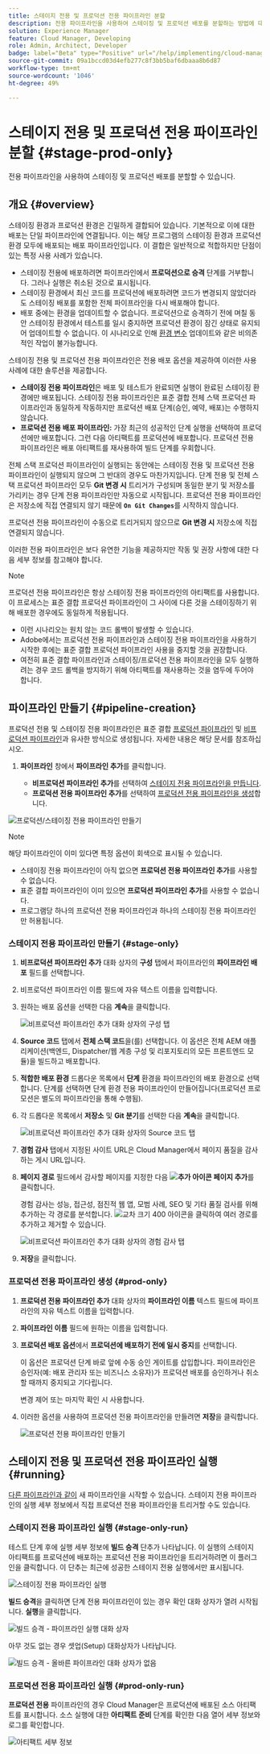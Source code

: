 ```yaml
---
title: 스테이지 전용 및 프로덕션 전용 파이프라인 분할
description: 전용 파이프라인을 사용하여 스테이징 및 프로덕션 배포를 분할하는 방법에 대해 알아보십시오.
solution: Experience Manager
feature: Cloud Manager, Developing
role: Admin, Architect, Developer
badge: label="Beta" type="Positive" url="/help/implementing/cloud-manager/release-notes/current.md#staging-production-only-pipelines"
source-git-commit: 09a1bccd03d4efb277c8f3bb5baf6dbaaa8b6d87
workflow-type: tm+mt
source-wordcount: '1046'
ht-degree: 49%

---
```


# 스테이지 전용 및 프로덕션 전용 파이프라인 분할 {#stage-prod-only}

전용 파이프라인을 사용하여 스테이징 및 프로덕션 배포를 분할할 수 있습니다.

## 개요 {#overview}

스테이징 환경과 프로덕션 환경은 긴밀하게 결합되어 있습니다. 기본적으로 이에 대한 배포는 단일 파이프라인에 연결됩니다. 이는 해당 프로그램의 스테이징 환경과 프로덕션 환경 모두에 배포되는 배포 파이프라인입니다. 이 결합은 일반적으로 적합하지만 단점이 있는 특정 사용 사례가 있습니다.

* 스테이징 전용에 배포하려면 파이프라인에서 **프로덕션으로 승격** 단계를 거부합니다. 그러나 실행은 취소된 것으로 표시됩니다.
* 스테이징 환경에서 최신 코드를 프로덕션에 배포하려면 코드가 변경되지 않았더라도 스테이징 배포를 포함한 전체 파이프라인을 다시 배포해야 합니다.
* 배포 중에는 환경을 업데이트할 수 없습니다. 프로덕션으로 승격하기 전에 며칠 동안 스테이징 환경에서 테스트를 일시 중지하면 프로덕션 환경이 잠긴 상태로 유지되어 업데이트할 수 없습니다. 이 시나리오로 인해 [환경 변수](/help/implementing/cloud-manager/environment-variables.md) 업데이트와 같은 비의존적인 작업이 불가능합니다.

스테이징 전용 및 프로덕션 전용 파이프라인은 전용 배포 옵션을 제공하여 이러한 사용 사례에 대한 솔루션을 제공합니다.

* **스테이징 전용 파이프라인**&#x200B;은 배포 및 테스트가 완료되면 실행이 완료된 스테이징 환경에만 배포됩니다. 스테이징 전용 파이프라인은 표준 결합 전체 스택 프로덕션 파이프라인과 동일하게 작동하지만 프로덕션 배포 단계(승인, 예약, 배포)는 수행하지 않습니다.
* **프로덕션 전용 배포 파이프라인:** 가장 최근의 성공적인 단계 실행을 선택하여 프로덕션에만 배포합니다. 그런 다음 아티팩트를 프로덕션에 배포합니다. 프로덕션 전용 파이프라인은 배포 아티팩트를 재사용하여 빌드 단계를 우회합니다.

전체 스택 프로덕션 파이프라인이 실행되는 동안에는 스테이징 전용 및 프로덕션 전용 파이프라인이 실행되지 않으며 그 반대의 경우도 마찬가지입니다. 단계 전용 및 전체 스택 프로덕션 파이프라인 모두 **Git 변경 시** 트리거가 구성되며 동일한 분기 및 저장소를 가리키는 경우 단계 전용 파이프라인만 자동으로 시작됩니다. 프로덕션 전용 파이프라인은 저장소에 직접 연결되지 않기 때문에 **`On Git Changes`**&#x200B;를 시작하지 않습니다.

프로덕션 전용 파이프라인이 수동으로 트리거되지 않으므로 **Git 변경 시** 저장소에 직접 연결되지 않습니다.

이러한 전용 파이프라인은 보다 유연한 기능을 제공하지만 작동 및 권장 사항에 대한 다음 세부 정보를 참고해야 합니다.

>[!NOTE]
>
>프로덕션 전용 파이프라인은 항상 스테이징 전용 파이프라인의 아티팩트를 사용합니다. 이 프로세스는 표준 결합 프로덕션 파이프라인이 그 사이에 다른 것을 스테이징하기 위해 배포한 경우에도 동일하게 적용됩니다.
>
>* 이런 시나리오는 원치 않는 코드 롤백이 발생할 수 있습니다.
>* Adobe에서는 프로덕션 전용 파이프라인과 스테이징 전용 파이프라인을 사용하기 시작한 후에는 표준 결합 프로덕션 파이프라인 사용을 중지할 것을 권장합니다.
>* 여전히 표준 결합 파이프라인과 스테이징/프로덕션 전용 파이프라인을 모두 실행하려는 경우 코드 롤백을 방지하기 위해 아티팩트를 재사용하는 것을 염두에 두어야 합니다.

## 파이프라인 만들기 {#pipeline-creation}

프로덕션 전용 및 스테이징 전용 파이프라인은 표준 결합 [프로덕션 파이프라인](/help/implementing/cloud-manager/configuring-pipelines/configuring-production-pipelines.md) 및 [비프로덕션 파이프라인](/help/implementing/cloud-manager/configuring-pipelines/configuring-non-production-pipelines.md)과 유사한 방식으로 생성됩니다. 자세한 내용은 해당 문서를 참조하십시오.

1. **파이프라인** 창에서 **파이프라인 추가**&#x200B;를 클릭합니다.

   * **비프로덕션 파이프라인 추가**&#x200B;를 선택하여 [스테이지 전용 파이프라인을 만듭니다](#stage-only).
   * **프로덕션 전용 파이프라인 추가**&#x200B;를 선택하여 [프로덕션 전용 파이프라인을 생성](#prod-only)합니다.

![프로덕션/스테이징 전용 파이프라인 만들기](/help/implementing/cloud-manager/configuring-pipelines/assets/prod-stage-pipeline.png)

>[!NOTE]
>
>해당 파이프라인이 이미 있다면 특정 옵션이 회색으로 표시될 수 있습니다.
>
>* 스테이징 전용 파이프라인이 아직 없으면 **프로덕션 전용 파이프라인 추가**&#x200B;를 사용할 수 없습니다.
>* 표준 결합 파이프라인이 이미 있으면 **프로덕션 파이프라인 추가**&#x200B;를 사용할 수 없습니다.
>* 프로그램당 하나의 프로덕션 전용 파이프라인과 하나의 스테이징 전용 파이프라인만 허용됩니다.

### 스테이지 전용 파이프라인 만들기 {#stage-only}

1. **비프로덕션 파이프라인 추가** 대화 상자의 **구성** 탭에서 파이프라인의 **파이프라인 배포** 필드를 선택합니다.
1. 비프로덕션 파이프라인 이름 필드에 자유 텍스트 이름을 입력합니다.
1. 원하는 배포 옵션을 선택한 다음 **계속**&#x200B;을 클릭합니다.

   ![비프로덕션 파이프라인 추가 대화 상자의 구성 탭](/help/implementing/cloud-manager/configuring-pipelines/assets/add-non-prod-pipeline-1.png)

1. **Source 코드** 탭에서 **전체 스택 코드**&#x200B;을(를) 선택합니다. 이 옵션은 전체 AEM 애플리케이션(백엔드, Dispatcher/웹 계층 구성 및 리포지토리의 모든 프론트엔드 모듈)을 빌드하고 배포합니다.

1. **적합한 배포 환경** 드롭다운 목록에서 **단계** 환경을 파이프라인의 배포 환경으로 선택합니다. 단계를 선택하면 단계 환경 전용 파이프라인이 만들어집니다(프로덕션 프로모션은 별도의 파이프라인을 통해 수행됨).

1. 각 드롭다운 목록에서 **저장소** 및 **Git 분기**&#x200B;를 선택한 다음 **계속**&#x200B;을 클릭합니다.

   ![비프로덕션 파이프라인 추가 대화 상자의 Source 코드 탭](/help/implementing/cloud-manager/configuring-pipelines/assets/add-non-prod-pipeline-2.png)

1. **경험 감사** 탭에서 지정된 사이트 URL은 Cloud Manager에서 페이지 품질을 감사하는 게시 URL입니다.

1. **페이지 경로** 필드에서 감사할 페이지를 지정한 다음 **![추가 아이콘](https://spectrum.adobe.com/static/icons/workflow_18/Smock_Add_18_N.svg) 페이지 추가**&#x200B;를 클릭합니다.

   경험 감사는 성능, 접근성, 점진적 웹 앱, 모범 사례, SEO 및 기타 품질 검사를 위해 추가하는 각 경로를 분석합니다. ![교차 크기 400 아이콘](https://spectrum.adobe.com/static/icons/ui_18/CrossSize400.svg)을 클릭하여 여러 경로를 추가하고 제거할 수 있습니다.

   ![비프로덕션 파이프라인 추가 대화 상자의 경험 감사 탭](/help/implementing/cloud-manager/configuring-pipelines/assets/add-non-prod-pipeline-3.png)

1. **저장**&#x200B;을 클릭합니다.


### 프로덕션 전용 파이프라인 생성 {#prod-only}

1. **프로덕션 전용 파이프라인 추가** 대화 상자의 **파이프라인 이름** 텍스트 필드에 파이프라인의 자유 텍스트 이름을 입력합니다.
1. **파이프라인 이름** 필드에 원하는 이름을 입력합니다.
1. **프로덕션 배포 옵션**&#x200B;에서 **프로덕션에 배포하기 전에 일시 중지**&#x200B;를 선택합니다.

   이 옵션은 프로덕션 단계 바로 앞에 수동 승인 게이트를 삽입합니다. 파이프라인은 승인자(예: 배포 관리자 또는 비즈니스 소유자)가 프로덕션 배포를 승인하거나 취소할 때까지 중지되고 기다립니다.

   변경 제어 또는 마지막 확인 시 사용합니다.

1. 이러한 옵션을 사용하여 프로덕션 전용 파이프라인을 만들려면 **저장**&#x200B;을 클릭합니다.

   ![프로덕션 전용 파이프라인 만들기](/help/implementing/cloud-manager/configuring-pipelines/assets/add-production-only-pipeline.png)

## 스테이지 전용 및 프로덕션 전용 파이프라인 실행 {#running}

[다른 파이프라인과 같이](/help/implementing/cloud-manager/configuring-pipelines/managing-pipelines.md#running-pipelines) 새 파이프라인을 시작할 수 있습니다. 스테이지 전용 파이프라인의 실행 세부 정보에서 직접 프로덕션 전용 파이프라인을 트리거할 수도 있습니다.

<!-- * Stage-only and prod-only pipelines offer a new [emergency mode](#emergency-mode) to skip testing.
Prod-only pipeline run can be triggered directly from the execution details of a [stage-only pipeline](#stage-only-run).


### Emergency Mode {#emergency-mode}

When starting production-only and staging-online pipelines, you are prompted to confirm the start and how it starts.

* **Normal Mode** is a standard run and includes stage testing steps.
* **Emergency Mode** skips stage testing steps.

![Emergency Mode](/help/assets/configure-pipelines/emergency-mode.png) -->

### 스테이지 전용 파이프라인 실행 {#stage-only-run}

테스트 단계 후에 실행 세부 정보에 **빌드 승격** 단추가 나타납니다. 이 실행의 스테이지 아티팩트를 프로덕션에 배포하는 프로덕션 전용 파이프라인을 트리거하려면 이 플러그인을 클릭합니다. 이 단추는 최근에 성공한 스테이지 전용 실행에서만 표시됩니다.

![스테이징 전용 파이프라인 실행](/help/implementing/cloud-manager/configuring-pipelines/assets/stage-only-pipelines-run.png)

**빌드 승격**&#x200B;을 클릭하면 단계 전용 파이프라인이 있는 경우 확인 대화 상자가 열려 시작됩니다. **실행**&#x200B;을 클릭합니다.

![빌드 승격 - 파이프라인 실행 대화 상자](/help/implementing/cloud-manager/configuring-pipelines/assets/promote-build-run.png)

아무 것도 없는 경우 셋업(Setup) 대화상자가 나타납니다.

![빌드 승격 - 올바른 파이프라인 대화 상자가 없음](/help/implementing/cloud-manager/configuring-pipelines/assets/promote-build-no-valid-pipeline.png)


### 프로덕션 전용 파이프라인 실행 {#prod-only-run}

**프로덕션 전용** 파이프라인의 경우 Cloud Manager은 프로덕션에 배포된 소스 아티팩트를 표시합니다. 소스 실행에 대한 **아티팩트 준비** 단계를 확인한 다음 열어 세부 정보와 로그를 확인합니다.


![아티팩트 세부 정보](/help/implementing/cloud-manager/configuring-pipelines/assets/prod-only-pipelines-run.png)

